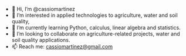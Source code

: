- 👋 Hi, I’m @cassiomartinez
- 👀 I’m interested in applied technologies to agriculture, water and soil quality,
- 🌱 I’m currently learning Python, calculus, linear algebra and statistics.
- 💞️ I’m looking to collaborate on agriculture-related projects, water and soil quality applications.
- 📫 Reach me: cassiomartinez@gmail.com

<!---
cassiomartinez/cassiomartinez is a ✨ special ✨ repository because its `README.md` (this file) appears on your GitHub profile.
You can click the Preview link to take a look at your changes.
--->
